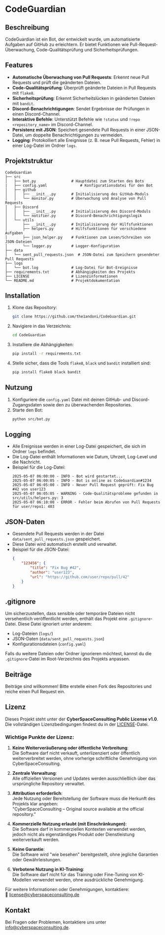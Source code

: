 # CodeGuardian

## Beschreibung
CodeGuardian ist ein Bot, der entwickelt wurde, um automatisierte Aufgaben auf GitHub zu erleichtern. Er bietet Funktionen wie Pull-Request-Überwachung, Code-Qualitätsprüfung und Sicherheitsprüfungen.

## Features
- **Automatische Überwachung von Pull Requests**: Erkennt neue Pull Requests und prüft die geänderten Dateien.
- **Code-Qualitätsprüfung**: Überprüft geänderte Dateien in Pull Requests mit `flake8`.
- **Sicherheitsprüfung**: Erkennt Sicherheitslücken in geänderten Dateien mit `bandit`.
- **Discord-Benachrichtigungen**: Sendet Ergebnisse der Prüfungen in einen Discord-Channel.
- **Interaktive Befehle**: Unterstützt Befehle wie `!status` und `!repo <repository_name>` im Discord-Channel.
- **Persistenz mit JSON**: Speichert gesendete Pull Requests in einer JSON-Datei, um doppelte Benachrichtigungen zu vermeiden.
- **Logging**: Protokolliert alle Ereignisse (z. B. neue Pull Requests, Fehler) in einer Log-Datei im Ordner `logs`.

## Projektstruktur

```
CodeGuardian
├── src
│   ├── bot.py                # Hauptdatei zum Starten des Bots
|   ├── config.yaml               # Konfigurationsdatei für den Bot
│   ├── github
│   │   ├── __init__.py       # Initialisierung des GitHub-Moduls
│   │   └── monitor.py        # Überwachung und Analyse von Pull Requests
│   ├── Discord
│   │   ├── __init__.py       # Initialisierung des Discord-Moduls
│   │   └── notifier.py       # Discord-Benachrichtigungslogik
│   └── utils
│       ├── __init__.py       # Initialisierung der Hilfsfunktionen
│       ├── helpers.py        # Hilfsfunktionen für verschiedene Aufgaben
│       ├── json_helper.py    # Funktionen zum Lesen/Schreiben von JSON-Dateien
│       └── logger.py         # Logger-Konfiguration
├── data
│   └── sent_pull_requests.json  # JSON-Datei zum Speichern gesendeter Pull Requests
├── logs
│   └── bot.log               # Log-Datei für Bot-Ereignisse
├── requirements.txt          # Abhängigkeiten des Projekts
├── LICENSE                   # Lizenzinformationen
└── README.md                 # Projektdokumentation
```

## Installation
1. Klone das Repository:
   ```bash
   git clone https://github.com/the1andoni/CodeGuardian.git
   ```
2. Navigiere in das Verzeichnis:
   ```bash
   cd CodeGuardian
   ```
3. Installiere die Abhängigkeiten:
   ```bash
   pip install -r requirements.txt
   ```
4. Stelle sicher, dass die Tools `flake8`, `black` und `bandit` installiert sind:
   ```bash
   pip install flake8 black bandit
   ```

## Nutzung
1. Konfiguriere die `config.yaml` Datei mit deinen GitHub- und Discord-Zugangsdaten sowie den zu überwachenden Repositories.
2. Starte den Bot:
   ```bash
   python src/bot.py
   ```

## Logging
- Alle Ereignisse werden in einer Log-Datei gespeichert, die sich im Ordner `logs` befindet.
- Die Log-Datei enthält Informationen wie Datum, Uhrzeit, Log-Level und die Nachricht.
- Beispiel für die Log-Datei:
  ```
  2025-05-07 06:00:00 - INFO - Bot wird gestartet...
  2025-05-07 06:00:05 - INFO - Bot is online as CodeGuardian#1234
  2025-05-07 06:05:00 - INFO - Neuer Pull Request geprüft: Fix Bug #42 von user123
  2025-05-07 06:05:05 - WARNING - Code-Qualitätsprobleme gefunden in src/utils/helpers.py: 3
  2025-05-07 06:10:00 - ERROR - Fehler beim Abrufen von Pull Requests für user/repo1: 403
  ```

## JSON-Daten
- Gesendete Pull Requests werden in der Datei `data/sent_pull_requests.json` gespeichert.
- Diese Datei wird automatisch erstellt und verwaltet.
- Beispiel für die JSON-Datei:
  ```json
  {
      "123456": {
          "title": "Fix Bug #42",
          "author": "user123",
          "url": "https://github.com/user/repo/pull/42"
      }
  }
  ```

## .gitignore
Um sicherzustellen, dass sensible oder temporäre Dateien nicht versehentlich veröffentlicht werden, enthält das Projekt eine `.gitignore`-Datei. Diese Datei ignoriert unter anderem:
- Log-Dateien (`logs/`)
- JSON-Daten (`data/sent_pull_requests.json`)
- Konfigurationsdateien (`config.yaml`)

Falls du weitere Dateien oder Ordner ignorieren möchtest, kannst du die `.gitignore`-Datei im Root-Verzeichnis des Projekts anpassen.

## Beiträge
Beiträge sind willkommen! Bitte erstelle einen Fork des Repositories und reiche einen Pull Request ein.

## Lizenz
Dieses Projekt steht unter der **CyberSpaceConsulting Public License v1.0**.  
Die vollständigen Lizenzbedingungen findest du in der [LICENSE](LICENSE)-Datei.

### Wichtige Punkte der Lizenz:
1. **Keine Weiterveräußerung oder öffentliche Verbreitung**:  
   Die Software darf nicht verkauft, unterlizenziert oder öffentlich weiterverbreitet werden, ohne vorherige schriftliche Genehmigung von CyberSpaceConsulting.
   
2. **Zentrale Verwaltung**:  
   Alle offiziellen Versionen und Updates werden ausschließlich über das ursprüngliche Repository verwaltet.

3. **Attribution erforderlich**:  
   Jede Nutzung oder Bereitstellung der Software muss die Herkunft des Projekts klar angeben:  
   "CyberSpaceConsulting – Original source available at the official repository."

4. **Kommerzielle Nutzung erlaubt (mit Einschränkungen)**:  
   Die Software darf in kommerziellen Kontexten verwendet werden, jedoch nicht als eigenständiges Produkt oder Dienstleistung weiterverkauft werden.

5. **Keine Garantie**:  
   Die Software wird "wie besehen" bereitgestellt, ohne jegliche Garantien oder Gewährleistungen.

6. **Verbotene Nutzung in KI-Training**:  
   Die Software darf nicht für das Training oder Fine-Tuning von KI-Modellen verwendet werden, ohne ausdrückliche Genehmigung.

Für weitere Informationen oder Genehmigungen, kontaktiere:  
📧 license@cyberspaceconsulting.de

## Kontakt
Bei Fragen oder Problemen, kontaktiere uns unter [info@cyberspaceconsulting.de](mailto:info@cyberspaceconsulting.de).